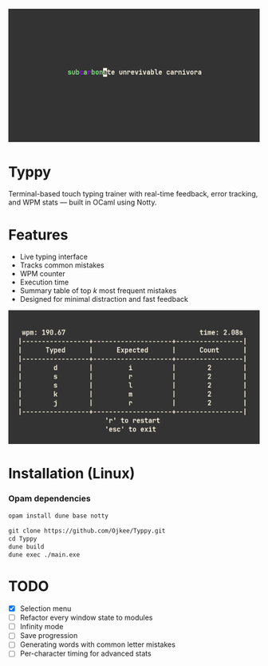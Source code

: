 <p align="center">
  <img src="imgs/typing-mode.png" width="600"/>
</p>

# Typpy

Terminal-based touch typing trainer with real-time feedback,
error tracking, and WPM stats — built in OCaml using Notty.

# Features

- Live typing interface
- Tracks common mistakes 
- WPM counter
- Execution time
- Summary table of top *k* most frequent mistakes
- Designed for minimal distraction and fast feedback

<p align="center">
  <img src="imgs/summary-mode.png" width="600"/>
</p>

# Installation (Linux)
### Opam dependencies
```
opam install dune base notty
```

```
git clone https://github.com/Ojkee/Typpy.git
cd Typpy
dune build
dune exec ./main.exe
```

# TODO
- [x] Selection menu
- [ ] Refactor every window state to modules
- [ ] Infinity mode
- [ ] Save progression
- [ ] Generating words with common letter mistakes
- [ ] Per-character timing for advanced stats
